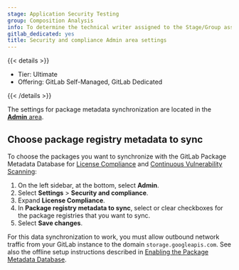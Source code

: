 ```yaml
---
stage: Application Security Testing
group: Composition Analysis
info: To determine the technical writer assigned to the Stage/Group associated with this page, see https://handbook.gitlab.com/handbook/product/ux/technical-writing/#assignments
gitlab_dedicated: yes
title: Security and compliance Admin area settings
---
```


{{< details >}}

- Tier: Ultimate
- Offering: GitLab Self-Managed, GitLab Dedicated

{{< /details >}}

The settings for package metadata synchronization are located in the [**Admin** area](_index.md).

## Choose package registry metadata to sync

To choose the packages you want to synchronize with the GitLab Package Metadata Database for [License Compliance](../../user/compliance/license_scanning_of_cyclonedx_files/_index.md) and [Continuous Vulnerability Scanning](../../user/application_security/continuous_vulnerability_scanning/_index.md):

1. On the left sidebar, at the bottom, select **Admin**.
1. Select **Settings** > **Security and compliance**.
1. Expand **License Compliance**.
1. In **Package registry metadata to sync**, select or clear checkboxes for the
   package registries that you want to sync.
1. Select **Save changes**.

For this data synchronization to work, you must allow outbound network traffic from your GitLab instance to the domain `storage.googleapis.com`. See also the offline setup instructions described in [Enabling the Package Metadata Database](../../topics/offline/quick_start_guide.md#enabling-the-package-metadata-database).

